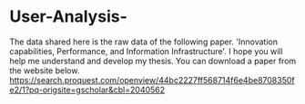 # User-Analysis-
The data shared here is the raw data of the following paper. 'Innovation capabilities, Performance, and Information Infrastructure'. I hope you will help me understand and develop my thesis. You can download a paper from the website below. 
https://search.proquest.com/openview/44bc2227ff568714f6e4be8708350fe2/1?pq-origsite=gscholar&cbl=2040562
